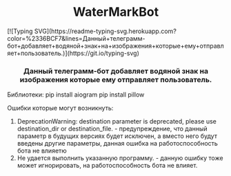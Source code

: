 <h1 align="center">WaterMarkBot</h1> 
[![Typing SVG](https://readme-typing-svg.herokuapp.com?color=%2336BCF7&lines=Данный+телеграмм-бот+добавляет+водяной+знак+на+изображения+которые+ему+отправляет+пользователь.)](https://git.io/typing-svg)
<h3 align="center">Данный телеграмм-бот добавляет водяной знак на изображения которые ему отправляет пользователь.</h3>

Библиотеки:
pip install aiogram
pip install pillow

Ошибки которые могут возникнуть:
1) DeprecationWarning: destination parameter is deprecated, please use destination_dir or destination_file. - предупреждение, что данный параметр в будущих версиях будет исключен, а вместо него будут введены другие параметры, данная ошибка на работоспособность бота не влияетю
2) Не удается выполнить указанную программу. - данную ошибку тоже может игнорировать, на работоспособность бота не влияет.
